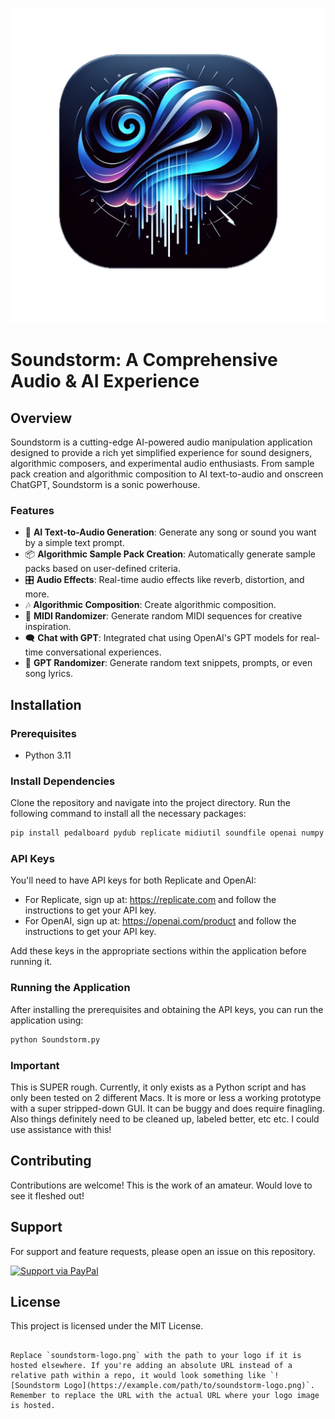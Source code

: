 ![Soundstorm Logo](soundstorm-logo.png)

# Soundstorm: A Comprehensive Audio & AI Experience

## Overview

Soundstorm is a cutting-edge AI-powered audio manipulation application designed to provide a rich yet simplified experience for sound designers, algorithmic composers, and experimental audio enthusiasts. From sample pack creation and algorithmic composition to AI text-to-audio and onscreen ChatGPT, Soundstorm is a sonic powerhouse.

### Features

- 🎵 **AI Text-to-Audio Generation**: Generate any song or sound you want by a simple text prompt.
- 📦 **Algorithmic Sample Pack Creation**: Automatically generate sample packs based on user-defined criteria.
- 🎛 **Audio Effects**: Real-time audio effects like reverb, distortion, and more.
- 🎶 **Algorithmic Composition**: Create algorithmic composition.
- 🎹 **MIDI Randomizer**: Generate random MIDI sequences for creative inspiration.
- 🗨️ **Chat with GPT**: Integrated chat using OpenAI's GPT models for real-time conversational experiences.
- 🎲 **GPT Randomizer**: Generate random text snippets, prompts, or even song lyrics.

## Installation

### Prerequisites

- Python 3.11

### Install Dependencies

Clone the repository and navigate into the project directory. Run the following command to install all the necessary packages:

```bash
pip install pedalboard pydub replicate midiutil soundfile openai numpy pygame
```

### API Keys

You'll need to have API keys for both Replicate and OpenAI:

- For Replicate, sign up at: https://replicate.com and follow the instructions to get your API key.
- For OpenAI, sign up at: https://openai.com/product and follow the instructions to get your API key.

Add these keys in the appropriate sections within the application before running it.

### Running the Application

After installing the prerequisites and obtaining the API keys, you can run the application using:

```bash
python Soundstorm.py
```

### Important

This is SUPER rough. Currently, it only exists as a Python script and has only been tested on 2 different Macs. It is more or less a working prototype with a super stripped-down GUI. It can be buggy and does require finagling. Also things definitely need to be cleaned up, labeled better, etc etc. I could use assistance with this!

## Contributing

Contributions are welcome! This is the work of an amateur. Would love to see it fleshed out!

## Support

For support and feature requests, please open an issue on this repository.

[![Support via PayPal](https://www.paypalobjects.com/en_US/i/btn/btn_donateCC_LG.gif)](https://www.paypal.me/noodlebake)

## License

This project is licensed under the MIT License.
```

Replace `soundstorm-logo.png` with the path to your logo if it is hosted elsewhere. If you're adding an absolute URL instead of a relative path within a repo, it would look something like `![Soundstorm Logo](https://example.com/path/to/soundstorm-logo.png)`. Remember to replace the URL with the actual URL where your logo image is hosted.
